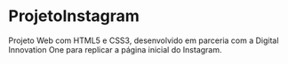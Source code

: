 # ProjetoInstagram
Projeto Web com HTML5 e CSS3, desenvolvido em parceria com a Digital Innovation One para replicar a página inicial do Instagram.
